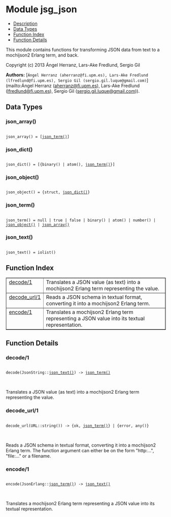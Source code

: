 

# Module jsg_json #
* [Description](#description)
* [Data Types](#types)
* [Function Index](#index)
* [Function Details](#functions)

This module contains functions for transforming
JSON data from text to a mochijson2 Erlang term, and back.

Copyright (c) 2013 Ángel Herranz, Lars-Ake Fredlund, Sergio Gil

__Authors:__ [`Ángel Herranz (aherranz@fi.upm.es), Lars-Ake Fredlund  (lfredlund@fi.upm.es), Sergio Gil (sergio.gil.luque@gmail.com)`](mailto:Ángel Herranz (aherranz@fi.upm.es), Lars-Ake Fredlund
  (lfredlund@fi.upm.es), Sergio Gil (sergio.gil.luque@gmail.com)).

<a name="types"></a>

## Data Types ##




### <a name="type-json_array">json_array()</a> ###


<pre><code>
json_array() = [<a href="#type-json_term">json_term()</a>]
</code></pre>




### <a name="type-json_dict">json_dict()</a> ###


<pre><code>
json_dict() = [{binary() | atom(), <a href="#type-json_term">json_term()</a>}]
</code></pre>




### <a name="type-json_object">json_object()</a> ###


<pre><code>
json_object() = {struct, <a href="#type-json_dict">json_dict()</a>}
</code></pre>




### <a name="type-json_term">json_term()</a> ###


<pre><code>
json_term() = null | true | false | binary() | atom() | number() | <a href="#type-json_object">json_object()</a> | <a href="#type-json_array">json_array()</a>
</code></pre>




### <a name="type-json_text">json_text()</a> ###


<pre><code>
json_text() = iolist()
</code></pre>

<a name="index"></a>

## Function Index ##


<table width="100%" border="1" cellspacing="0" cellpadding="2" summary="function index"><tr><td valign="top"><a href="#decode-1">decode/1</a></td><td>Translates a JSON value (as text) into a mochijson2 Erlang term
representing the value.</td></tr><tr><td valign="top"><a href="#decode_url-1">decode_url/1</a></td><td>
Reads a JSON schema in textual format, converting it into
a mochijson2 Erlang term.</td></tr><tr><td valign="top"><a href="#encode-1">encode/1</a></td><td>Translates a mochijson2 Erlang term representing a JSON value
into its textual representation.</td></tr></table>


<a name="functions"></a>

## Function Details ##

<a name="decode-1"></a>

### decode/1 ###

<pre><code>
decode(JsonString::<a href="#type-json_text">json_text()</a>) -&gt; <a href="#type-json_term">json_term()</a>
</code></pre>
<br />

Translates a JSON value (as text) into a mochijson2 Erlang term
representing the value.

<a name="decode_url-1"></a>

### decode_url/1 ###

<pre><code>
decode_url(URL::string()) -&gt; {ok, <a href="#type-json_term">json_term()</a>} | {error, any()}
</code></pre>
<br />

Reads a JSON schema in textual format, converting it into
a mochijson2 Erlang term.
The function argument can either
be on the form "http:...", "file:..." or a filename.

<a name="encode-1"></a>

### encode/1 ###

<pre><code>
encode(JsonErlang::<a href="#type-json_term">json_term()</a>) -&gt; <a href="#type-json_text">json_text()</a>
</code></pre>
<br />

Translates a mochijson2 Erlang term representing a JSON value
into its textual representation.

